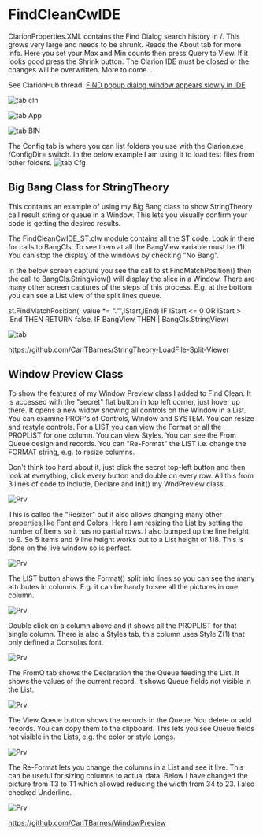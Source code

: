 # FindCleanCwIDE 

ClarionProperties.XML contains the Find Dialog search history in /<FindPatterns value=""/>.
 This grows very large and needs to be shrunk.
 Reads the About tab for more info. Here you set your Max and Min counts then press Query to View.
 If it looks good press the Shrink button. The Clarion IDE must be closed or the changes will be overwritten.
 More to come...

See ClarionHub thread: [FIND popup dialog window appears slowly in IDE](https://clarionhub.com/t/find-popup-dialog-window-appears-slowly-in-ide/3764)

![tab cln](images/tabClean.png)

![tab App](images/tabAppData.png)

![tab BIN](images/tabBIN.png)

The Config tab is where you can list folders you use with the  Clarion.exe /ConfigDir= switch. 
 In the below example I am using it to load test files from other folders.
![tab Cfg](images/tabConfig.png)

## Big Bang Class for StringTheory

This contains an example of using my Big Bang class to show StringTheory call result string or queue in a Window. This lets you visually confirm your code is getting the desired results.

The FindCleanCwIDE_ST.clw module contains all the ST code. Look in there for calls to BangCls.
 To see them at all the BangView variable must be (1). You can stop the display of the windows by checking "No Bang".

In the below screen capture you see the call to st.FindMatchPosition() then
 the call to BangCls.StringView() will display the slice in a Window.
 There are many other screen captures of the steps of this process.
 E.g. at the bottom you can see a List view of the split lines queue.

  st.FindMatchPosition(' value *= *".*"',lStart,lEnd)
  IF lStart <= 0 OR lStart > lEnd THEN RETURN false.
    IF BangView THEN                             |
       BangCls.StringView( 

![tab ](images/BigBang.png)

https://github.com/CarlTBarnes/StringTheory-LoadFile-Split-Viewer


## Window Preview Class

To show the features of my Window Preview class I added to Find Clean.
 It is accessed with the "secret" flat button in top left corner, just hover up there.
 It opens a new widow showing all controls on the Window in a List.
 You can examine PROP's of Controls, Window and SYSTEM. You can resize and restyle controls.
 For a LIST you can view the Format or all the PROPLIST for one column. You can view Styles. You can see the From Queue design and records. 
 You can "Re-Format" the LIST i.e. change the FORMAT string, e.g. to resize columns.
 
Don't think too hard about it, just click the secret top-left button and then look at everything, click every button and double on every row.
 All this from 3 lines of code to Include, Declare and Init() my WndPreview class. 

![Prv](images/wndPreview.png)

This is called the "Resizer" but it also allows changing many other properties,like Font and Colors.
 Here I am resizing the List by setting the number of Items so it has no partial rows. I also bumped up the line height to 9.
  So 5 items and 9 line height works out to a List height of 118. This is done on the live window so is perfect. 
 
![Prv](images/wndPrvResize.png)

The LIST button shows the Format() split into lines so you can see the many attributes in columns.
 E.g. it can be handy to see all the pictures in one column.

![Prv](images/wndPrvList1.png)

Double click on a column above and it shows all the PROPLIST for that single column. There is also a Styles tab, this column uses Style Z(1) that only defined a Consolas font.

![Prv](images/wndPrvList2.png)

The FromQ tab shows the Declaration the the Queue feeding the List. It shows the values of the current record.
 It shows Queue fields not visible in the List.

![Prv](images/wndPrvListFromQ1.png)

The View Queue button shows the records in the Queue. You delete or add records. You can copy them to the clipboard.
 This lets you see Queue fields not visible in the Lists, e.g. the color or style Longs.

![Prv](images/wndPrvListFromQ2.png)

The Re-Format lets you change the columns in a List and see it live. This can be useful for sizing columns to actual data.
 Below I have changed the picture from T3 to T1 which allowed reducing the width from 34 to 23. I also checked Underline.

![Prv](images/wndPrvListReformat.png)

https://github.com/CarlTBarnes/WindowPreview
